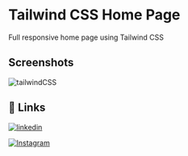 
# Tailwind CSS Home Page

Full responsive home page using Tailwind CSS

## Screenshots

![tailwindCSS](https://github.com/AbuZaid55/TailwindCSS_Advance_Project/assets/115403447/e907c7ac-5eca-4829-9d07-540b7570dfd3)


## 🔗 Links
[![linkedin](https://img.shields.io/badge/linkedin-0A66C2?style=for-the-badge&logo=linkedin&logoColor=white)](https://www.linkedin.com/in/abu-zaid-83a7b023b)

[![Instagram](https://img.shields.io/badge/instagram-0A66C2?style=for-the-badge&logo=Instagram&logoColor=white)](https://www.instagram.com/its_abuzaid786/)
